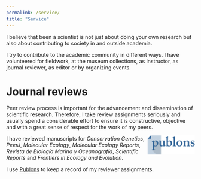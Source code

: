 ```yaml
---
permalink: /service/
title: "Service"
---
```


I believe that been a scientist is not just about doing your own research but also about contributing to society in and outside academia.

I try to contribute to the academic community in different ways. I have volunteered for fieldwork, at the museum collections, as instructor, as journal reviewer, as editor or by organizing events. 


# Journal reviews

Peer review process is important for the advancement and dissemination of scientific research. Therefore, I take review assignments seriously and usually spend a considerable effort to ensure it is constructive, objective and with a great sense of respect for the work of my peers. 

<img src="/assets/images/publons-logo.png"
     alt="Test alt"
     width="25%" height="25%"
     align="right"/>
     
I have reviewed manuscripts for *Conservation Genetics*, *PeerJ*, *Molecular Ecology*, *Molecular Ecology Reports*, *Revista de Biología Marina y Oceanografía*, *Scientific Reports* and *Frontiers in Ecology and Evolution*.

I use [Publons](https://publons.com/researcher/1518390/andrea-a-cabrera/peer-review/) to keep a record of my reviewer assignments.


